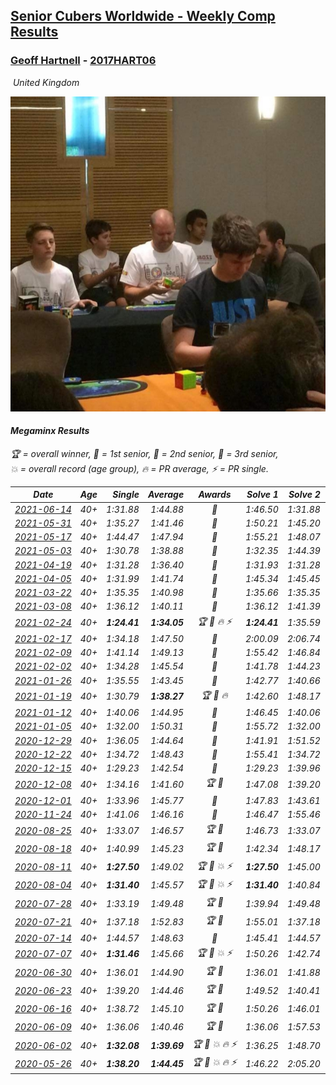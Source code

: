 <style>table {white-space: nowrap;}</style>
<link rel="stylesheet" type="text/css" href="/scw-comp/css/flags.css" />

## [Senior Cubers Worldwide - Weekly Comp Results](/scw-comp/results/)
### [Geoff Hartnell](README.md) - [2017HART06](https://www.worldcubeassociation.org/persons/2017HART06?event=minx)

<i class="flag flag-GB" />&nbsp;United Kingdom

![Geoff Hartnell](1614452896.jpg)

#### Megaminx Results

<span style="white-space: nowrap;">🏆 = overall winner</span>, <span style="white-space: nowrap;">🥇 = 1st senior</span>, <span style="white-space: nowrap;">🥈 = 2nd senior</span>, <span style="white-space: nowrap;">🥉 = 3rd senior</span>, <span style="white-space: nowrap;">💥 = overall record (age group)</span>, <span style="white-space: nowrap;">🔥 = PR average</span>, <span style="white-space: nowrap;">⚡ = PR single</span>.

| Date | Age | Single | Average | Awards | Solve 1 | Solve 2 | Solve 3 | Solve 4 | Solve 5 | Video |
| :--: | :--: | --: | --: | :--: | --: | --: | --: | --: | --: | :-- |
| [2021-06-14](../../results/2021-06-14/minx.md) | 40+ | 1:31.88 | 1:44.88 | 🥇 | 1:46.50 | 1:31.88 | 1:37.08 | 1:56.44 | 1:51.06 | [Desktop](https://www.facebook.com/557281693/videos/10159708770231694) / [Mobile](https://m.facebook.com/557281693/videos/10159708770231694) |
| [2021-05-31](../../results/2021-05-31/minx.md) | 40+ | 1:35.27 | 1:41.46 | 🥈 | 1:50.21 | 1:45.20 | 1:38.60 | 1:40.57 | 1:35.27 | [Desktop](https://www.facebook.com/events/477312563557358/permalink/483163736305574) / [Mobile](https://m.facebook.com/events/477312563557358?view=permalink&id=483163736305574) |
| [2021-05-17](../../results/2021-05-17/minx.md) | 40+ | 1:44.47 | 1:47.94 | 🥈 | 1:55.21 | 1:48.07 | 1:44.47 | 1:46.32 | 1:49.44 | [Desktop](https://www.facebook.com/events/294093895691078/permalink/302841111483023) / [Mobile](https://m.facebook.com/events/294093895691078?view=permalink&id=302841111483023) |
| [2021-05-03](../../results/2021-05-03/minx.md) | 40+ | 1:30.78 | 1:38.88 | 🥈 | 1:32.35 | 1:44.39 | 1:48.80 | 1:39.91 | 1:30.78 | [Desktop](https://www.facebook.com/events/2542204919406396/permalink/2543793829247505) / [Mobile](https://m.facebook.com/events/2542204919406396?view=permalink&id=2543793829247505) |
| [2021-04-19](../../results/2021-04-19/minx.md) | 40+ | 1:31.28 | 1:36.40 | 🥈 | 1:31.93 | 1:31.28 | 1:40.29 | 1:41.94 | 1:36.99 | [Desktop](https://www.facebook.com/events/195346665532379/permalink/195679722165740) / [Mobile](https://m.facebook.com/events/195346665532379?view=permalink&id=195679722165740) |
| [2021-04-05](../../results/2021-04-05/minx.md) | 40+ | 1:31.99 | 1:41.74 | 🥇 | 1:45.34 | 1:45.45 | 1:43.38 | 1:31.99 | 1:36.50 | [Desktop](https://www.facebook.com/events/486157032419819/permalink/490354668666722) / [Mobile](https://m.facebook.com/events/486157032419819?view=permalink&id=490354668666722) |
| [2021-03-22](../../results/2021-03-22/minx.md) | 40+ | 1:35.35 | 1:40.98 | 🥇 | 1:35.66 | 1:35.35 | 1:43.54 | 1:43.75 | 1:44.71 | [Desktop](https://www.facebook.com/events/802754890451423/permalink/807015233358722) / [Mobile](https://m.facebook.com/events/802754890451423?view=permalink&id=807015233358722) |
| [2021-03-08](../../results/2021-03-08/minx.md) | 40+ | 1:36.12 | 1:40.11 | 🥇 | 1:36.12 | 1:41.39 | 1:39.49 | 1:40.35 | 1:40.50 | [Desktop](https://www.facebook.com/events/286026952942446/permalink/290936445784830) / [Mobile](https://m.facebook.com/events/286026952942446?view=permalink&id=290936445784830) |
| [2021-02-24](../../results/2021-02-24/minx.md) | 40+ | **1:24.41** | **1:34.05** | 🏆 🥇 🔥 ⚡ | **1:24.41** | 1:35.59 | 1:32.63 | 1:33.94 | 1:37.39 | [Desktop](https://www.facebook.com/events/264199631979561/permalink/268054231594101) / [Mobile](https://m.facebook.com/events/264199631979561?view=permalink&id=268054231594101) |
| [2021-02-17](../../results/2021-02-17/minx.md) | 40+ | 1:34.18 | 1:47.50 | 🥉 | 2:00.09 | 2:06.74 | 1:36.29 | 1:46.12 | 1:34.18 | [Desktop](https://www.facebook.com/events/2846210318979915/permalink/2848748302059450) / [Mobile](https://m.facebook.com/events/2846210318979915?view=permalink&id=2848748302059450) |
| [2021-02-09](../../results/2021-02-09/minx.md) | 40+ | 1:41.14 | 1:49.13 | 🥉 | 1:55.42 | 1:46.84 | 1:58.88 | 1:45.12 | 1:41.14 | [Desktop](https://www.facebook.com/events/749806039307047/permalink/753825825571735) / [Mobile](https://m.facebook.com/events/749806039307047?view=permalink&id=753825825571735) |
| [2021-02-02](../../results/2021-02-02/minx.md) | 40+ | 1:34.28 | 1:45.54 | 🥈 | 1:41.78 | 1:44.23 | 1:34.28 | 1:54.24 | 1:50.61 | [Desktop](https://www.facebook.com/events/176364004262939/permalink/180584600507546) / [Mobile](https://m.facebook.com/events/176364004262939?view=permalink&id=180584600507546) |
| [2021-01-26](../../results/2021-01-26/minx.md) | 40+ | 1:35.55 | 1:43.45 | 🥈 | 1:42.77 | 1:40.66 | 1:49.55 | 1:46.91 | 1:35.55 | [Desktop](https://www.facebook.com/events/415506712992555/permalink/419092272633999) / [Mobile](https://m.facebook.com/events/415506712992555?view=permalink&id=419092272633999) |
| [2021-01-19](../../results/2021-01-19/minx.md) | 40+ | 1:30.79 | **1:38.27** | 🏆 🥇 🔥 | 1:42.60 | 1:48.17 | 1:30.79 | 1:33.50 | 1:38.70 | [Desktop](https://www.facebook.com/events/259430338941057/permalink/262726048611486) / [Mobile](https://m.facebook.com/events/259430338941057?view=permalink&id=262726048611486) |
| [2021-01-12](../../results/2021-01-12/minx.md) | 40+ | 1:40.06 | 1:44.95 | 🥈 | 1:46.45 | 1:40.06 | 1:54.08 | 1:42.79 | 1:45.61 | [Desktop](https://www.facebook.com/events/154842819532367/permalink/157558442594138) / [Mobile](https://m.facebook.com/events/154842819532367?view=permalink&id=157558442594138) |
| [2021-01-05](../../results/2021-01-05/minx.md) | 40+ | 1:32.00 | 1:50.31 | 🥉 | 1:55.72 | 1:32.00 | 1:57.09 | 1:48.57 | 1:46.63 | [Desktop](https://www.facebook.com/events/237822631087555/permalink/242235343979617) / [Mobile](https://m.facebook.com/events/237822631087555?view=permalink&id=242235343979617) |
| [2020-12-29](../../results/2020-12-29/minx.md) | 40+ | 1:36.05 | 1:44.64 | 🥉 | 1:41.91 | 1:51.52 | 1:49.26 | 1:36.05 | 1:42.76 | [Desktop](https://www.facebook.com/events/807437066779451/permalink/811057296417428) / [Mobile](https://m.facebook.com/events/807437066779451?view=permalink&id=811057296417428) |
| [2020-12-22](../../results/2020-12-22/minx.md) | 40+ | 1:34.72 | 1:48.43 | 🥉 | 1:55.41 | 1:34.72 | 1:41.09 | 1:52.67 | 1:51.53 | [Desktop](https://www.facebook.com/events/758481858355136/permalink/762328771303778) / [Mobile](https://m.facebook.com/events/758481858355136?view=permalink&id=762328771303778) |
| [2020-12-15](../../results/2020-12-15/minx.md) | 40+ | 1:29.23 | 1:42.54 | 🥈 | 1:29.23 | 1:39.96 | 1:39.25 | 1:48.42 | 1:57.53 | [Desktop](https://www.facebook.com/events/804969103386330/permalink/808507073032533) / [Mobile](https://m.facebook.com/events/804969103386330?view=permalink&id=808507073032533) |
| [2020-12-08](../../results/2020-12-08/minx.md) | 40+ | 1:34.16 | 1:41.60 | 🏆 🥇 | 1:47.08 | 1:39.20 | 1:34.16 | 1:47.67 | 1:38.52 | [Desktop](https://www.facebook.com/events/1026387727837469/permalink/1030786114064297) / [Mobile](https://m.facebook.com/events/1026387727837469?view=permalink&id=1030786114064297) |
| [2020-12-01](../../results/2020-12-01/minx.md) | 40+ | 1:33.96 | 1:45.77 | 🥉 | 1:47.83 | 1:43.61 | 1:53.50 | 1:45.88 | 1:33.96 | [Desktop](https://www.facebook.com/events/456949201957439/permalink/461368938182132) / [Mobile](https://m.facebook.com/events/456949201957439?view=permalink&id=461368938182132) |
| [2020-11-24](../../results/2020-11-24/minx.md) | 40+ | 1:41.06 | 1:46.16 | 🥈 | 1:46.47 | 1:55.46 | 1:50.11 | 1:41.06 | 1:41.91 | [Desktop](https://www.facebook.com/events/418254925863499/permalink/422729065416085) / [Mobile](https://m.facebook.com/events/418254925863499?view=permalink&id=422729065416085) |
| [2020-08-25](../../results/2020-08-25/minx.md) | 40+ | 1:33.07 | 1:46.57 | 🏆 🥇 | 1:46.73 | 1:33.07 | 1:45.67 | 1:47.30 | 1:52.14 | [Desktop](https://www.facebook.com/events/2812216602434889/permalink/2812686935721189) / [Mobile](https://m.facebook.com/events/2812216602434889?view=permalink&id=2812686935721189) |
| [2020-08-18](../../results/2020-08-18/minx.md) | 40+ | 1:40.99 | 1:45.23 | 🏆 🥇 | 1:42.34 | 1:48.17 | 1:54.59 | 1:40.99 | 1:45.19 | [Desktop](https://www.facebook.com/events/357518755418063/permalink/358103538692918) / [Mobile](https://m.facebook.com/events/357518755418063?view=permalink&id=358103538692918) |
| [2020-08-11](../../results/2020-08-11/minx.md) | 40+ | **1:27.50** | 1:49.02 | 🏆 🥇 💥 ⚡ | **1:27.50** | 1:45.00 | 1:47.63 | 1:54.98 | 1:54.42 | [Desktop](https://www.facebook.com/events/338631130511019/permalink/339146337126165) / [Mobile](https://m.facebook.com/events/338631130511019?view=permalink&id=339146337126165) |
| [2020-08-04](../../results/2020-08-04/minx.md) | 40+ | **1:31.40** | 1:45.57 | 🏆 🥇 💥 ⚡ | **1:31.40** | 1:40.84 | 1:54.09 | 1:48.66 | 1:47.20 | [Desktop](https://www.facebook.com/events/748440219235440/permalink/748797962532999) / [Mobile](https://m.facebook.com/events/748440219235440?view=permalink&id=748797962532999) |
| [2020-07-28](../../results/2020-07-28/minx.md) | 40+ | 1:33.19 | 1:49.48 | 🏆 🥇 | 1:39.94 | 1:49.48 | 1:59.02 | 1:33.19 | 2:05.52 | [Desktop](https://www.facebook.com/events/708566320000803/permalink/709129616611140) / [Mobile](https://m.facebook.com/events/708566320000803?view=permalink&id=709129616611140) |
| [2020-07-21](../../results/2020-07-21/minx.md) | 40+ | 1:37.18 | 1:52.83 | 🏆 🥇 | 1:55.01 | 1:37.18 | 1:55.31 | 1:54.79 | 1:48.68 | [Desktop](https://www.facebook.com/events/1842039515939197/permalink/1842207662589049) / [Mobile](https://m.facebook.com/events/1842039515939197?view=permalink&id=1842207662589049) |
| [2020-07-14](../../results/2020-07-14/minx.md) | 40+ | 1:44.57 | 1:48.63 | 🥇 | 1:45.41 | 1:44.57 | 1:52.76 | 1:57.76 | 1:47.73 | [Desktop](https://www.facebook.com/events/1157754364595802/permalink/1158777761160129) / [Mobile](https://m.facebook.com/events/1157754364595802?view=permalink&id=1158777761160129) |
| [2020-07-07](../../results/2020-07-07/minx.md) | 40+ | **1:31.46** | 1:45.66 | 🏆 🥇 💥 ⚡ | 1:50.26 | 1:42.74 | 1:48.35 | 1:45.88 | **1:31.46** | [Desktop](https://www.facebook.com/events/271667090769235/permalink/272231690712775) / [Mobile](https://m.facebook.com/events/271667090769235?view=permalink&id=272231690712775) |
| [2020-06-30](../../results/2020-06-30/minx.md) | 40+ | 1:36.01 | 1:44.90 | 🏆 🥇 | 1:36.01 | 1:41.88 | 2:01.45 | 1:45.68 | 1:47.15 | [Desktop](https://www.facebook.com/events/679860472562391/permalink/680449319170173) / [Mobile](https://m.facebook.com/events/679860472562391?view=permalink&id=680449319170173) |
| [2020-06-23](../../results/2020-06-23/minx.md) | 40+ | 1:39.20 | 1:44.46 | 🏆 🥇 | 1:49.52 | 1:40.41 | 1:39.20 | 1:43.46 | 2:04.39 | [Desktop](https://www.facebook.com/events/722150235200875/permalink/722255608523671) / [Mobile](https://m.facebook.com/events/722150235200875?view=permalink&id=722255608523671) |
| [2020-06-16](../../results/2020-06-16/minx.md) | 40+ | 1:38.72 | 1:45.10 | 🏆 🥇 | 1:50.26 | 1:46.01 | 1:38.72 | 1:41.12 | 1:48.16 | [Desktop](https://www.facebook.com/events/604103587178706/permalink/604206750501723) / [Mobile](https://m.facebook.com/events/604103587178706?view=permalink&id=604206750501723) |
| [2020-06-09](../../results/2020-06-09/minx.md) | 40+ | 1:36.06 | 1:40.46 | 🏆 🥇 | 1:36.06 | 1:57.53 | 1:42.60 | 1:37.58 | 1:41.20 | [Desktop](https://www.facebook.com/events/903549840109576/permalink/903702163427677) / [Mobile](https://m.facebook.com/events/903549840109576?view=permalink&id=903702163427677) |
| [2020-06-02](../../results/2020-06-02/minx.md) | 40+ | **1:32.08** | **1:39.69** | 🏆 🥇 💥 🔥 ⚡ | 1:36.25 | 1:48.70 | **1:32.08** | DNF | 1:34.11 | [Desktop](https://www.facebook.com/events/3373950429496747/permalink/3374121619479628) / [Mobile](https://m.facebook.com/events/3373950429496747?view=permalink&id=3374121619479628) |
| [2020-05-26](../../results/2020-05-26/minx.md) | 40+ | **1:38.20** | **1:44.45** | 🏆 🥇 💥 🔥 ⚡ | 1:46.22 | 2:05.20 | 1:41.47 | 1:45.65 | **1:38.20** | [Desktop](https://www.facebook.com/events/688407551989463/permalink/688533835310168) / [Mobile](https://m.facebook.com/events/688407551989463?view=permalink&id=688533835310168) |


<!-- Global site tag (gtag.js) - Google Analytics -->
<script async src="https://www.googletagmanager.com/gtag/js?id=UA-86348435-3"></script>
<script>window.dataLayer = window.dataLayer || []; function gtag() {dataLayer.push(arguments);} gtag('js', new Date()); gtag('config', 'UA-86348435-3');</script>
